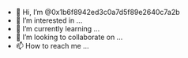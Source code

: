 - 👋 Hi, I’m @0x1b6f8942ed3c0a7d5f89e2640c7a2b
- 👀 I’m interested in ...
- 🌱 I’m currently learning ...
- 💞️ I’m looking to collaborate on ...
- 📫 How to reach me ...

<!---
0x1b6f8942ed3c0a7d5f89e2640c7a2b/0x1b6f8942ed3c0a7d5f89e2640c7a2b is a ✨ special ✨ repository because its `README.md` (this file) appears on your GitHub profile.
You can click the Preview link to take a look at your changes.
--->
